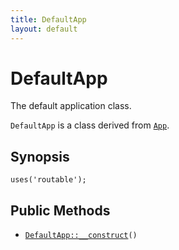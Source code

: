```yaml
---
title: DefaultApp
layout: default
---
```


# DefaultApp

The default application class.

<code>DefaultApp</code> is a class derived from <code><a href="App">App</a></code>.

## Synopsis

<pre><code>uses('routable');
</code></pre>
## Public Methods

* <code><a href="DefaultApp%3A%3A__construct">DefaultApp::__construct</a>()</code>

